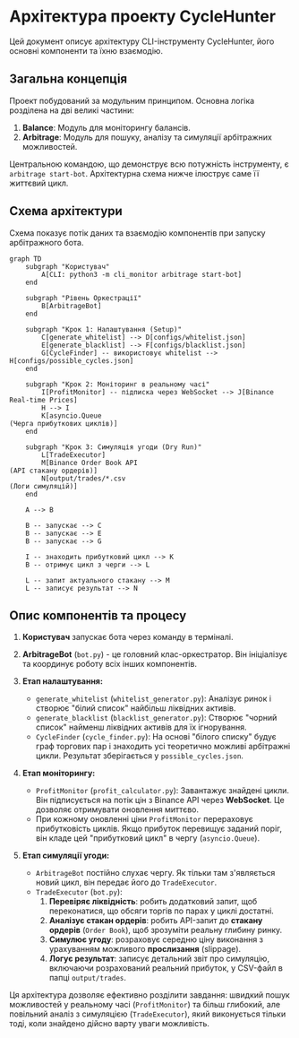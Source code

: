 # Архітектура проекту CycleHunter

Цей документ описує архітектуру CLI-інструменту CycleHunter, його основні компоненти та їхню взаємодію.

## Загальна концепція

Проект побудований за модульним принципом. Основна логіка розділена на дві великі частини:

1.  **Balance**: Модуль для моніторингу балансів.
2.  **Arbitrage**: Модуль для пошуку, аналізу та симуляції арбітражних можливостей.

Центральною командою, що демонструє всю потужність інструменту, є `arbitrage start-bot`. Архітектурна схема нижче ілюструє саме її життєвий цикл.

## Схема архітектури

Схема показує потік даних та взаємодію компонентів при запуску арбітражного бота.

```mermaid
graph TD
    subgraph "Користувач"
        A[CLI: python3 -m cli_monitor arbitrage start-bot]
    end

    subgraph "Рівень Оркестрації"
        B[ArbitrageBot]
    end

    subgraph "Крок 1: Налаштування (Setup)"
        C[generate_whitelist] --> D[configs/whitelist.json]
        E[generate_blacklist] --> F[configs/blacklist.json]
        G[CycleFinder] -- використовує whitelist --> H[configs/possible_cycles.json]
    end

    subgraph "Крок 2: Моніторинг в реальному часі"
        I[ProfitMonitor] -- підписка через WebSocket --> J[Binance Real-time Prices]
        H --> I
        K[asyncio.Queue 
(Черга прибуткових циклів)]
    end

    subgraph "Крок 3: Симуляція угоди (Dry Run)"
        L[TradeExecutor]
        M[Binance Order Book API 
(API стакану ордерів)]
        N[output/trades/*.csv 
(Логи симуляцій)]
    end

    A --> B

    B -- запускає --> C
    B -- запускає --> E
    B -- запускає --> G

    I -- знаходить прибутковий цикл --> K
    B -- отримує цикл з черги --> L

    L -- запит актуального стакану --> M
    L -- записує результат --> N
```

## Опис компонентів та процесу

1.  **Користувач** запускає бота через команду в терміналі.

2.  **ArbitrageBot** (`bot.py`) - це головний клас-оркестратор. Він ініціалізує та координує роботу всіх інших компонентів.

3.  **Етап налаштування:**
    *   `generate_whitelist` (`whitelist_generator.py`): Аналізує ринок і створює "білий список" найбільш ліквідних активів.
    *   `generate_blacklist` (`blacklist_generator.py`): Створює "чорний список" найменш ліквідних активів для їх ігнорування.
    *   `CycleFinder` (`cycle_finder.py`): На основі "білого списку" будує граф торгових пар і знаходить усі теоретично можливі арбітражні цикли. Результат зберігається у `possible_cycles.json`.

4.  **Етап моніторингу:**
    *   `ProfitMonitor` (`profit_calculator.py`): Завантажує знайдені цикли. Він підписується на потік цін з Binance API через **WebSocket**. Це дозволяє отримувати оновлення миттєво.
    *   При кожному оновленні ціни `ProfitMonitor` перераховує прибутковість циклів. Якщо прибуток перевищує заданий поріг, він кладе цей "прибутковий цикл" в чергу (`asyncio.Queue`).

5.  **Етап симуляції угоди:**
    *   `ArbitrageBot` постійно слухає чергу. Як тільки там з'являється новий цикл, він передає його до `TradeExecutor`.
    *   `TradeExecutor` (`bot.py`):
        1.  **Перевіряє ліквідність**: робить додатковий запит, щоб переконатися, що обсяги торгів по парах у циклі достатні.
        2.  **Аналізує стакан ордерів**: робить API-запит до **стакану ордерів** (`Order Book`), щоб зрозуміти реальну глибину ринку.
        3.  **Симулює угоду**: розраховує середню ціну виконання з урахуванням можливого **прослизання** (slippage).
        4.  **Логує результат**: записує детальний звіт про симуляцію, включаючи розрахований реальний прибуток, у CSV-файл в папці `output/trades`.

Ця архітектура дозволяє ефективно розділити завдання: швидкий пошук можливостей у реальному часі (`ProfitMonitor`) та більш глибокий, але повільний аналіз з симуляцією (`TradeExecutor`), який виконується тільки тоді, коли знайдено дійсно варту уваги можливість.
